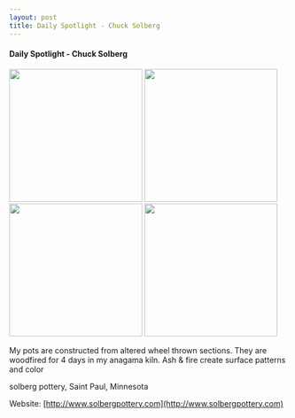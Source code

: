 ```yaml
---
layout: post
title: Daily Spotlight - Chuck Solberg
---
```


#### Daily Spotlight - Chuck Solberg

<div class='whopic'>
<img height='240' src='/images/artists/images/77416.344381.jpg'>
<img height='240' src='/images/artists/images/77416.344382.jpg'>
<img height='240' src='/images/artists/images/77416.344383.jpg'>
<img height='240' src='/images/artists/images/77416.344384.jpg'>

</div>

My pots are constructed from altered wheel thrown sections. They are woodfired for 4 days in my anagama kiln. Ash & fire create surface patterns and color

solberg pottery, Saint Paul, Minnesota

Website: [http://www.solbergpottery.com](http://www.solbergpottery.com)

